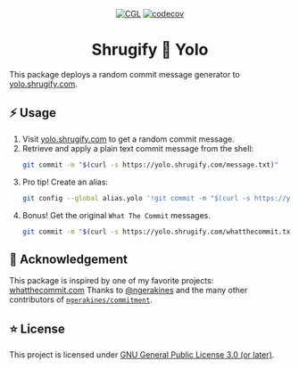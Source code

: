 <div align="center">

[![CGL](https://github.com/shrugify/yolo/actions/workflows/cgl.yaml/badge.svg)](https://github.com/shrugify/yolo/actions/workflows/cgl.yaml)
[![codecov](https://codecov.io/gh/shrugify/yolo/branch/main/graph/badge.svg?token=5FYSOP5ZUZ)](https://codecov.io/gh/shrugify/yolo)

#  Shrugify 🤷 Yolo
</div>

This package deploys a random commit message generator to [yolo.shrugify.com](https://yolo.shrugify.com).

## ⚡ Usage

1. Visit [yolo.shrugify.com](https://yolo.shrugify.com) to get a random commit message.
2. Retrieve and apply a plain text commit message from the shell:
    ```bash
    git commit -m "$(curl -s https://yolo.shrugify.com/message.txt)"
    ```
3. Pro tip! Create an alias:
    ```bash
    git config --global alias.yolo '!git commit -m "$(curl -s https://yolo.shrugify.com/message.txt)"'
    ```
4. Bonus! Get the original `What The Commit` messages.
    ```bash
    git commit -m "$(curl -s https://yolo.shrugify.com/whatthecommit.txt)"
    ```






## 💛 Acknowledgement
This package is inspired by one of my favorite projects: [whatthecommit.com](https://whatthecommit.com)
Thanks to [@ngerakines](https://github.com/ngerakines) and the many other contributors of [`ngerakines/commitment`](https://github.com/ngerakines/commitment).

## ⭐ License
This project is licensed under [GNU General Public License 3.0 (or later)](LICENSE).
